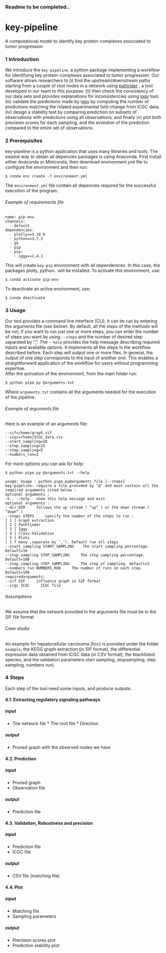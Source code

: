 ### Readme to be completed..
# key-pipeline
A computational model to identify key protein-complexes associated to tumor progression
### 1 Introduction
We introduce the ```key-pipeline```, a python package implementing a workflow for identifying key protein-complexes associated to tumor progression. Our software allows researchers to (i) find the upstream/downstream paths starting from a
couple of root nodes in a network using [pathrider](https://github.com/arnaudporet/pathrider) , a tool developed in our team
to this purpose; (ii) then check the consistency of our data sets and provides explanations for inconsistencies using iggy tool; (iii) validate the predictions made by iggy by computing the number of predictions matching the related experimental fold-change from ICGC data; (iv) design a stability test by comparing prediction on subsets of observations with predictions using all observations; and finally (v) plot both precision scores for each sampling, and the evolution of the prediction compared to the entire set of observations.
### 2 Prerequisites
key-pipeline is a python application that uses many libraries and tools. The easiest way to obtain all depencies packages is using Anaconda. First install either Anaconda or Miniconda, then download environment.yml file to configure the environment and then run:

```
$ conda env create -f environment.yml
```
The ```environment.yml``` file contain all depencies required for the successful execution of the program.

###### Example of requirements file
```
name: pip-env
channels:
  - default
dependencies:
  - plotly==3.10.0
  - python==3.7.3
  - go
  - pip
  - pip:
    - iggy==1.4.1
```
This will create ```key-pip``` environment with all dependencies.
In this case, the packages plotly, python.. will be installed.
To activate this environment, use:
```
$ conda activate pip-env
```
To deactivate an active environment, use:
```
$ conda deactivate
```

### 3 Usage
Our tool provides a command line interface (CLI), it can be run by entering the arguments file (see below). By default, all the steps of the methods will be run, if you want to run just one or more steps, you can enter the number of steps you want by using ```--steps``` and the number of desired step separated by ”,”. The ```--help``` provides the help message describing required inputs and available options. It implements all the steps in the workflow described before. Each step will output one or more files. In general, the output of one step corresponds to the input of another one. This enables a straightforward application of the workflow for users without programming expertise. \
After the activation of the environment, from the main folder run:
```
$ python pipe.py @arguments.txt
```
Where ```arguments.txt``` contains all the arguments needed for the execution of the pipeline.

###### Example of arguments file

Here is an example of an arguments file:
```
--sif=/home/graph.sif
--icgc=/home/ICGC_data.csv
--start_sampling=10
--stop_sampling=15
--step_sampling=5
--numbers_run=2
```
For more options you can ask for help:
```
$ python pipe.py @arguments.txt --help
```
```
usage: Usage : python pipe.py@arguments_file [--steps]
key-pipeline: require a file preceded by ’@’ and must contain all the required arguments cited below :
optional arguments :
-h , --help   show this help message and exit
optional arguments :
--dir DIR     follows the up stream ( ”up” ) or the down stream ( ”down” )
--steps STEPS     specify the number of the steps to run :
[ 1 ] Graph extraction
[ 2 ] Pathfinder
[ 3 ] Iggy
[ 4 ] Cross-Validation
[ 5 ] Plots
( I f many ,separate by ’,’). Default run all steps
--start_sampling START_SAMPLING    The start sampling percentage. Default=10
--stop_sampling STOP_SAMPLING     The stop sampling percentage. Default=100
--step_sampling STEP_SAMPLING     The step of sampling. Default=5
--numbers_run NUMBERS_RUN     The number of runs on each step. Default=100
requiredarguments:
--sif SIF     influence graph in SIF format
--icgc ICGC     ICGC file
```
###### Assumptions 
We assume that the network provided in the arguments file must be in the SIF file format
###### Case studie
An example for hepatocellular carcinoma (hcc) is provided under the folder ```example```, the KEGG graph extraction (in SIF format), the differential expression data obtained from ICGC data (in CSV format), the blacklisted species, and the validation parameters start sampling, stopsampling, step sampling, numbers run).

### 4 Steps
Each step of the tool need some inputs, and produce outputs:
#### 4.1. Extracting regulatory signaling pathways
##### input
   * The network file
    * The root file
    * Direction
##### output
* Pruned graph with the observed nodes we have
#### 4.2. Prediction
##### input
* Pruned graph
* Observation file
##### output
* Prediction file
#### 4.3. Validation, Robustness and precision
##### input
* Prediction file
* ICGC file
##### output
* CSV file (matching file)
#### 4.4. Plot
##### input
* Matching file
* Sampling parameters
##### output
* Precision scores plot
* Prediction stability plot
